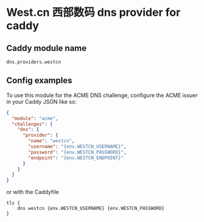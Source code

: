 # West.cn 西部数码 dns provider for caddy

## Caddy module name
```
dns.providers.westcn
```

## Config examples

To use this module for the ACME DNS challenge, configure the ACME issuer in your Caddy JSON like so:

```json
{
  "module": "acme",
  "challenges": {
    "dns": {
      "provider": {
        "name": "westcn",
        "username": "{env.WESTCN_USERNAME}",
        "password": "{env.WESTCN_PASSWORD}",
        "endpoint": "{env.WESTCN_ENDPOINT}"
      }
    }
  }
}
```

or with the Caddyfile

```
tls {
	dns westcn {env.WESTCN_USERNAME} {env.WESTCN_PASSWORD}
}
```